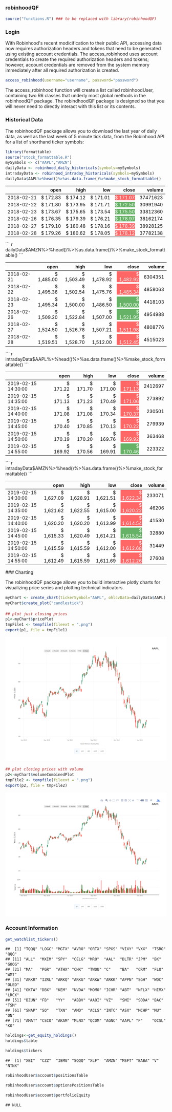 ### robinhoodQF

``` r
source("functions.R") ### to be replaced with library(robinhoodQF)
```

### Login

With Robinhood's recent modicification to their public API, accessing data now requires authorization headers and tokens that need to be generated using existing account credentials. The access\_robinhood uses account credentials to create the required authorization headers and tokens; however, account credentials are removed from the system memory immediately after all required authorization is created.

``` r
access_robinhood(username="username", password="password")
```

The access\_robinhood function will create a list called robinhoodUser, containing two R6 classes that underly most global methods in the robinhoodQF package. The robindhoodQF package is designed so that you will never need to directly interact with this list or its contents.

### Historical Data

The robinhoodQF package allows you to download the last year of daily data, as well as the last week of 5 minute tick data, from the Robinhood API for a list of shorthand ticker symbols:

``` r
library(formattable)
source("stock_formattable.R")
mySymbols <- c("AAPL","AMZN")
dailyData <- robinhood_daily_historicals(symbols=mySymbols)
intradayData <- robinhood_intraday_historicals(symbols=mySymbols)
dailyData$AAPL%>%head()%>%as.data.frame()%>%make_stock_formattable()
```

<table class="table table-condensed">
<thead>
<tr>
<th style="text-align:left;">
</th>
<th style="text-align:right;">
open
</th>
<th style="text-align:right;">
high
</th>
<th style="text-align:right;">
low
</th>
<th style="text-align:right;">
close
</th>
<th style="text-align:right;">
volume
</th>
</tr>
</thead>
<tbody>
<tr>
<td style="text-align:left;">
2018-02-21
</td>
<td style="text-align:right;">
<span style="display: block; border-radius: 1px; padding-right: 1px; color: black; background-color: white">$ 172.83</span>
</td>
<td style="text-align:right;">
<span style="display: block; border-radius: 1px; padding-right: 1px; color: black; background-color: white">$ 174.12</span>
</td>
<td style="text-align:right;">
<span style="display: block; border-radius: 1px; padding-right: 1px; color: black; background-color: white">$ 171.01</span>
</td>
<td style="text-align:right;">
<span style="display: block; border-radius: 1px; padding-right: 1px; color: white; background-color: #FF6666">$ 171.07</span>
</td>
<td style="text-align:right;">
<span style="display: block; border-radius: 1px; padding-right: 1px; color: black; background-color: white">37471623</span>
</td>
</tr>
<tr>
<td style="text-align:left;">
2018-02-22
</td>
<td style="text-align:right;">
<span style="display: block; border-radius: 1px; padding-right: 1px; color: black; background-color: white">$ 171.80</span>
</td>
<td style="text-align:right;">
<span style="display: block; border-radius: 1px; padding-right: 1px; color: black; background-color: white">$ 173.95</span>
</td>
<td style="text-align:right;">
<span style="display: block; border-radius: 1px; padding-right: 1px; color: black; background-color: white">$ 171.71</span>
</td>
<td style="text-align:right;">
<span style="display: block; border-radius: 1px; padding-right: 1px; color: white; background-color: #66b266">$ 172.50</span>
</td>
<td style="text-align:right;">
<span style="display: block; border-radius: 1px; padding-right: 1px; color: black; background-color: white">30991940</span>
</td>
</tr>
<tr>
<td style="text-align:left;">
2018-02-23
</td>
<td style="text-align:right;">
<span style="display: block; border-radius: 1px; padding-right: 1px; color: black; background-color: white">$ 173.67</span>
</td>
<td style="text-align:right;">
<span style="display: block; border-radius: 1px; padding-right: 1px; color: black; background-color: white">$ 175.65</span>
</td>
<td style="text-align:right;">
<span style="display: block; border-radius: 1px; padding-right: 1px; color: black; background-color: white">$ 173.54</span>
</td>
<td style="text-align:right;">
<span style="display: block; border-radius: 1px; padding-right: 1px; color: white; background-color: #66b266">$ 175.50</span>
</td>
<td style="text-align:right;">
<span style="display: block; border-radius: 1px; padding-right: 1px; color: black; background-color: white">33812360</span>
</td>
</tr>
<tr>
<td style="text-align:left;">
2018-02-26
</td>
<td style="text-align:right;">
<span style="display: block; border-radius: 1px; padding-right: 1px; color: black; background-color: white">$ 176.35</span>
</td>
<td style="text-align:right;">
<span style="display: block; border-radius: 1px; padding-right: 1px; color: black; background-color: white">$ 179.39</span>
</td>
<td style="text-align:right;">
<span style="display: block; border-radius: 1px; padding-right: 1px; color: black; background-color: white">$ 176.21</span>
</td>
<td style="text-align:right;">
<span style="display: block; border-radius: 1px; padding-right: 1px; color: white; background-color: #66b266">$ 178.97</span>
</td>
<td style="text-align:right;">
<span style="display: block; border-radius: 1px; padding-right: 1px; color: black; background-color: white">38162174</span>
</td>
</tr>
<tr>
<td style="text-align:left;">
2018-02-27
</td>
<td style="text-align:right;">
<span style="display: block; border-radius: 1px; padding-right: 1px; color: black; background-color: white">$ 179.10</span>
</td>
<td style="text-align:right;">
<span style="display: block; border-radius: 1px; padding-right: 1px; color: black; background-color: white">$ 180.48</span>
</td>
<td style="text-align:right;">
<span style="display: block; border-radius: 1px; padding-right: 1px; color: black; background-color: white">$ 178.16</span>
</td>
<td style="text-align:right;">
<span style="display: block; border-radius: 1px; padding-right: 1px; color: white; background-color: #FF6666">$ 178.39</span>
</td>
<td style="text-align:right;">
<span style="display: block; border-radius: 1px; padding-right: 1px; color: black; background-color: white">38928125</span>
</td>
</tr>
<tr>
<td style="text-align:left;">
2018-02-28
</td>
<td style="text-align:right;">
<span style="display: block; border-radius: 1px; padding-right: 1px; color: black; background-color: white">$ 179.26</span>
</td>
<td style="text-align:right;">
<span style="display: block; border-radius: 1px; padding-right: 1px; color: black; background-color: white">$ 180.62</span>
</td>
<td style="text-align:right;">
<span style="display: block; border-radius: 1px; padding-right: 1px; color: black; background-color: white">$ 178.05</span>
</td>
<td style="text-align:right;">
<span style="display: block; border-radius: 1px; padding-right: 1px; color: white; background-color: #FF6666">$ 178.12</span>
</td>
<td style="text-align:right;">
<span style="display: block; border-radius: 1px; padding-right: 1px; color: black; background-color: white">37782138</span>
</td>
</tr>
</tbody>
</table>
``` r
dailyData$AMZN%>%head()%>%as.data.frame()%>%make_stock_formattable()
```

<table class="table table-condensed">
<thead>
<tr>
<th style="text-align:left;">
</th>
<th style="text-align:right;">
open
</th>
<th style="text-align:right;">
high
</th>
<th style="text-align:right;">
low
</th>
<th style="text-align:right;">
close
</th>
<th style="text-align:right;">
volume
</th>
</tr>
</thead>
<tbody>
<tr>
<td style="text-align:left;">
2018-02-21
</td>
<td style="text-align:right;">
<span style="display: block; border-radius: 1px; padding-right: 1px; color: black; background-color: white">$ 1,485.00</span>
</td>
<td style="text-align:right;">
<span style="display: block; border-radius: 1px; padding-right: 1px; color: black; background-color: white">$ 1,503.49</span>
</td>
<td style="text-align:right;">
<span style="display: block; border-radius: 1px; padding-right: 1px; color: black; background-color: white">$ 1,478.92</span>
</td>
<td style="text-align:right;">
<span style="display: block; border-radius: 1px; padding-right: 1px; color: white; background-color: #FF6666">$ 1,482.92</span>
</td>
<td style="text-align:right;">
<span style="display: block; border-radius: 1px; padding-right: 1px; color: black; background-color: white">6304351</span>
</td>
</tr>
<tr>
<td style="text-align:left;">
2018-02-22
</td>
<td style="text-align:right;">
<span style="display: block; border-radius: 1px; padding-right: 1px; color: black; background-color: white">$ 1,495.36</span>
</td>
<td style="text-align:right;">
<span style="display: block; border-radius: 1px; padding-right: 1px; color: black; background-color: white">$ 1,502.54</span>
</td>
<td style="text-align:right;">
<span style="display: block; border-radius: 1px; padding-right: 1px; color: black; background-color: white">$ 1,475.76</span>
</td>
<td style="text-align:right;">
<span style="display: block; border-radius: 1px; padding-right: 1px; color: white; background-color: #FF6666">$ 1,485.34</span>
</td>
<td style="text-align:right;">
<span style="display: block; border-radius: 1px; padding-right: 1px; color: black; background-color: white">4858063</span>
</td>
</tr>
<tr>
<td style="text-align:left;">
2018-02-23
</td>
<td style="text-align:right;">
<span style="display: block; border-radius: 1px; padding-right: 1px; color: black; background-color: white">$ 1,495.34</span>
</td>
<td style="text-align:right;">
<span style="display: block; border-radius: 1px; padding-right: 1px; color: black; background-color: white">$ 1,500.00</span>
</td>
<td style="text-align:right;">
<span style="display: block; border-radius: 1px; padding-right: 1px; color: black; background-color: white">$ 1,486.50</span>
</td>
<td style="text-align:right;">
<span style="display: block; border-radius: 1px; padding-right: 1px; color: white; background-color: #66b266">$ 1,500.00</span>
</td>
<td style="text-align:right;">
<span style="display: block; border-radius: 1px; padding-right: 1px; color: black; background-color: white">4418103</span>
</td>
</tr>
<tr>
<td style="text-align:left;">
2018-02-26
</td>
<td style="text-align:right;">
<span style="display: block; border-radius: 1px; padding-right: 1px; color: black; background-color: white">$ 1,509.20</span>
</td>
<td style="text-align:right;">
<span style="display: block; border-radius: 1px; padding-right: 1px; color: black; background-color: white">$ 1,522.84</span>
</td>
<td style="text-align:right;">
<span style="display: block; border-radius: 1px; padding-right: 1px; color: black; background-color: white">$ 1,507.00</span>
</td>
<td style="text-align:right;">
<span style="display: block; border-radius: 1px; padding-right: 1px; color: white; background-color: #66b266">$ 1,521.95</span>
</td>
<td style="text-align:right;">
<span style="display: block; border-radius: 1px; padding-right: 1px; color: black; background-color: white">4954988</span>
</td>
</tr>
<tr>
<td style="text-align:left;">
2018-02-27
</td>
<td style="text-align:right;">
<span style="display: block; border-radius: 1px; padding-right: 1px; color: black; background-color: white">$ 1,524.50</span>
</td>
<td style="text-align:right;">
<span style="display: block; border-radius: 1px; padding-right: 1px; color: black; background-color: white">$ 1,526.78</span>
</td>
<td style="text-align:right;">
<span style="display: block; border-radius: 1px; padding-right: 1px; color: black; background-color: white">$ 1,507.21</span>
</td>
<td style="text-align:right;">
<span style="display: block; border-radius: 1px; padding-right: 1px; color: white; background-color: #FF6666">$ 1,511.98</span>
</td>
<td style="text-align:right;">
<span style="display: block; border-radius: 1px; padding-right: 1px; color: black; background-color: white">4808776</span>
</td>
</tr>
<tr>
<td style="text-align:left;">
2018-02-28
</td>
<td style="text-align:right;">
<span style="display: block; border-radius: 1px; padding-right: 1px; color: black; background-color: white">$ 1,519.51</span>
</td>
<td style="text-align:right;">
<span style="display: block; border-radius: 1px; padding-right: 1px; color: black; background-color: white">$ 1,528.70</span>
</td>
<td style="text-align:right;">
<span style="display: block; border-radius: 1px; padding-right: 1px; color: black; background-color: white">$ 1,512.00</span>
</td>
<td style="text-align:right;">
<span style="display: block; border-radius: 1px; padding-right: 1px; color: white; background-color: #FF6666">$ 1,512.45</span>
</td>
<td style="text-align:right;">
<span style="display: block; border-radius: 1px; padding-right: 1px; color: black; background-color: white">4515023</span>
</td>
</tr>
</tbody>
</table>
``` r
intradayData$AAPL%>%head()%>%as.data.frame()%>%make_stock_formattable()
```

<table class="table table-condensed">
<thead>
<tr>
<th style="text-align:left;">
</th>
<th style="text-align:right;">
open
</th>
<th style="text-align:right;">
high
</th>
<th style="text-align:right;">
low
</th>
<th style="text-align:right;">
close
</th>
<th style="text-align:right;">
volume
</th>
</tr>
</thead>
<tbody>
<tr>
<td style="text-align:left;">
2019-02-15 14:30:00
</td>
<td style="text-align:right;">
<span style="display: block; border-radius: 1px; padding-right: 1px; color: black; background-color: white">$ 171.22</span>
</td>
<td style="text-align:right;">
<span style="display: block; border-radius: 1px; padding-right: 1px; color: black; background-color: white">$ 171.70</span>
</td>
<td style="text-align:right;">
<span style="display: block; border-radius: 1px; padding-right: 1px; color: black; background-color: white">$ 171.00</span>
</td>
<td style="text-align:right;">
<span style="display: block; border-radius: 1px; padding-right: 1px; color: white; background-color: #FF6666">$ 171.13</span>
</td>
<td style="text-align:right;">
<span style="display: block; border-radius: 1px; padding-right: 1px; color: black; background-color: white">2412697</span>
</td>
</tr>
<tr>
<td style="text-align:left;">
2019-02-15 14:35:00
</td>
<td style="text-align:right;">
<span style="display: block; border-radius: 1px; padding-right: 1px; color: black; background-color: white">$ 171.13</span>
</td>
<td style="text-align:right;">
<span style="display: block; border-radius: 1px; padding-right: 1px; color: black; background-color: white">$ 171.23</span>
</td>
<td style="text-align:right;">
<span style="display: block; border-radius: 1px; padding-right: 1px; color: black; background-color: white">$ 170.49</span>
</td>
<td style="text-align:right;">
<span style="display: block; border-radius: 1px; padding-right: 1px; color: white; background-color: #FF6666">$ 171.06</span>
</td>
<td style="text-align:right;">
<span style="display: block; border-radius: 1px; padding-right: 1px; color: black; background-color: white">273892</span>
</td>
</tr>
<tr>
<td style="text-align:left;">
2019-02-15 14:40:00
</td>
<td style="text-align:right;">
<span style="display: block; border-radius: 1px; padding-right: 1px; color: black; background-color: white">$ 171.08</span>
</td>
<td style="text-align:right;">
<span style="display: block; border-radius: 1px; padding-right: 1px; color: black; background-color: white">$ 171.08</span>
</td>
<td style="text-align:right;">
<span style="display: block; border-radius: 1px; padding-right: 1px; color: black; background-color: white">$ 170.34</span>
</td>
<td style="text-align:right;">
<span style="display: block; border-radius: 1px; padding-right: 1px; color: white; background-color: #FF6666">$ 170.37</span>
</td>
<td style="text-align:right;">
<span style="display: block; border-radius: 1px; padding-right: 1px; color: black; background-color: white">230501</span>
</td>
</tr>
<tr>
<td style="text-align:left;">
2019-02-15 14:45:00
</td>
<td style="text-align:right;">
<span style="display: block; border-radius: 1px; padding-right: 1px; color: black; background-color: white">$ 170.40</span>
</td>
<td style="text-align:right;">
<span style="display: block; border-radius: 1px; padding-right: 1px; color: black; background-color: white">$ 170.85</span>
</td>
<td style="text-align:right;">
<span style="display: block; border-radius: 1px; padding-right: 1px; color: black; background-color: white">$ 170.13</span>
</td>
<td style="text-align:right;">
<span style="display: block; border-radius: 1px; padding-right: 1px; color: white; background-color: #FF6666">$ 170.22</span>
</td>
<td style="text-align:right;">
<span style="display: block; border-radius: 1px; padding-right: 1px; color: black; background-color: white">279939</span>
</td>
</tr>
<tr>
<td style="text-align:left;">
2019-02-15 14:50:00
</td>
<td style="text-align:right;">
<span style="display: block; border-radius: 1px; padding-right: 1px; color: black; background-color: white">$ 170.19</span>
</td>
<td style="text-align:right;">
<span style="display: block; border-radius: 1px; padding-right: 1px; color: black; background-color: white">$ 170.20</span>
</td>
<td style="text-align:right;">
<span style="display: block; border-radius: 1px; padding-right: 1px; color: black; background-color: white">$ 169.76</span>
</td>
<td style="text-align:right;">
<span style="display: block; border-radius: 1px; padding-right: 1px; color: white; background-color: #FF6666">$ 169.92</span>
</td>
<td style="text-align:right;">
<span style="display: block; border-radius: 1px; padding-right: 1px; color: black; background-color: white">363468</span>
</td>
</tr>
<tr>
<td style="text-align:left;">
2019-02-15 14:55:00
</td>
<td style="text-align:right;">
<span style="display: block; border-radius: 1px; padding-right: 1px; color: black; background-color: white">$ 169.92</span>
</td>
<td style="text-align:right;">
<span style="display: block; border-radius: 1px; padding-right: 1px; color: black; background-color: white">$ 170.56</span>
</td>
<td style="text-align:right;">
<span style="display: block; border-radius: 1px; padding-right: 1px; color: black; background-color: white">$ 169.91</span>
</td>
<td style="text-align:right;">
<span style="display: block; border-radius: 1px; padding-right: 1px; color: white; background-color: #66b266">$ 170.46</span>
</td>
<td style="text-align:right;">
<span style="display: block; border-radius: 1px; padding-right: 1px; color: black; background-color: white">223322</span>
</td>
</tr>
</tbody>
</table>
``` r
intradayData$AMZN%>%head()%>%as.data.frame()%>%make_stock_formattable()
```

<table class="table table-condensed">
<thead>
<tr>
<th style="text-align:left;">
</th>
<th style="text-align:right;">
open
</th>
<th style="text-align:right;">
high
</th>
<th style="text-align:right;">
low
</th>
<th style="text-align:right;">
close
</th>
<th style="text-align:right;">
volume
</th>
</tr>
</thead>
<tbody>
<tr>
<td style="text-align:left;">
2019-02-15 14:30:00
</td>
<td style="text-align:right;">
<span style="display: block; border-radius: 1px; padding-right: 1px; color: black; background-color: white">$ 1,627.09</span>
</td>
<td style="text-align:right;">
<span style="display: block; border-radius: 1px; padding-right: 1px; color: black; background-color: white">$ 1,628.91</span>
</td>
<td style="text-align:right;">
<span style="display: block; border-radius: 1px; padding-right: 1px; color: black; background-color: white">$ 1,621.51</span>
</td>
<td style="text-align:right;">
<span style="display: block; border-radius: 1px; padding-right: 1px; color: white; background-color: #FF6666">$ 1,622.34</span>
</td>
<td style="text-align:right;">
<span style="display: block; border-radius: 1px; padding-right: 1px; color: black; background-color: white">233071</span>
</td>
</tr>
<tr>
<td style="text-align:left;">
2019-02-15 14:35:00
</td>
<td style="text-align:right;">
<span style="display: block; border-radius: 1px; padding-right: 1px; color: black; background-color: white">$ 1,621.62</span>
</td>
<td style="text-align:right;">
<span style="display: block; border-radius: 1px; padding-right: 1px; color: black; background-color: white">$ 1,622.55</span>
</td>
<td style="text-align:right;">
<span style="display: block; border-radius: 1px; padding-right: 1px; color: black; background-color: white">$ 1,615.00</span>
</td>
<td style="text-align:right;">
<span style="display: block; border-radius: 1px; padding-right: 1px; color: white; background-color: #FF6666">$ 1,620.22</span>
</td>
<td style="text-align:right;">
<span style="display: block; border-radius: 1px; padding-right: 1px; color: black; background-color: white">46206</span>
</td>
</tr>
<tr>
<td style="text-align:left;">
2019-02-15 14:40:00
</td>
<td style="text-align:right;">
<span style="display: block; border-radius: 1px; padding-right: 1px; color: black; background-color: white">$ 1,620.20</span>
</td>
<td style="text-align:right;">
<span style="display: block; border-radius: 1px; padding-right: 1px; color: black; background-color: white">$ 1,620.20</span>
</td>
<td style="text-align:right;">
<span style="display: block; border-radius: 1px; padding-right: 1px; color: black; background-color: white">$ 1,613.99</span>
</td>
<td style="text-align:right;">
<span style="display: block; border-radius: 1px; padding-right: 1px; color: white; background-color: #FF6666">$ 1,614.54</span>
</td>
<td style="text-align:right;">
<span style="display: block; border-radius: 1px; padding-right: 1px; color: black; background-color: white">41530</span>
</td>
</tr>
<tr>
<td style="text-align:left;">
2019-02-15 14:45:00
</td>
<td style="text-align:right;">
<span style="display: block; border-radius: 1px; padding-right: 1px; color: black; background-color: white">$ 1,615.33</span>
</td>
<td style="text-align:right;">
<span style="display: block; border-radius: 1px; padding-right: 1px; color: black; background-color: white">$ 1,620.49</span>
</td>
<td style="text-align:right;">
<span style="display: block; border-radius: 1px; padding-right: 1px; color: black; background-color: white">$ 1,614.21</span>
</td>
<td style="text-align:right;">
<span style="display: block; border-radius: 1px; padding-right: 1px; color: white; background-color: #66b266">$ 1,615.54</span>
</td>
<td style="text-align:right;">
<span style="display: block; border-radius: 1px; padding-right: 1px; color: black; background-color: white">32880</span>
</td>
</tr>
<tr>
<td style="text-align:left;">
2019-02-15 14:50:00
</td>
<td style="text-align:right;">
<span style="display: block; border-radius: 1px; padding-right: 1px; color: black; background-color: white">$ 1,615.59</span>
</td>
<td style="text-align:right;">
<span style="display: block; border-radius: 1px; padding-right: 1px; color: black; background-color: white">$ 1,615.59</span>
</td>
<td style="text-align:right;">
<span style="display: block; border-radius: 1px; padding-right: 1px; color: black; background-color: white">$ 1,612.00</span>
</td>
<td style="text-align:right;">
<span style="display: block; border-radius: 1px; padding-right: 1px; color: white; background-color: #FF6666">$ 1,612.68</span>
</td>
<td style="text-align:right;">
<span style="display: block; border-radius: 1px; padding-right: 1px; color: black; background-color: white">31449</span>
</td>
</tr>
<tr>
<td style="text-align:left;">
2019-02-15 14:55:00
</td>
<td style="text-align:right;">
<span style="display: block; border-radius: 1px; padding-right: 1px; color: black; background-color: white">$ 1,612.49</span>
</td>
<td style="text-align:right;">
<span style="display: block; border-radius: 1px; padding-right: 1px; color: black; background-color: white">$ 1,615.59</span>
</td>
<td style="text-align:right;">
<span style="display: block; border-radius: 1px; padding-right: 1px; color: black; background-color: white">$ 1,611.69</span>
</td>
<td style="text-align:right;">
<span style="display: block; border-radius: 1px; padding-right: 1px; color: white; background-color: #FF6666">$ 1,612.26</span>
</td>
<td style="text-align:right;">
<span style="display: block; border-radius: 1px; padding-right: 1px; color: black; background-color: white">27608</span>
</td>
</tr>
</tbody>
</table>
### Charting

The robinhoodQF package allows you to build interactive plotly charts for visualizing price series and plotting technical indicators.

``` r
myChart <- create_chart(tickerSymbol="AAPL", ohlcvData=dailyData$AAPL)
myChart$create_plot("candlestick")

## plot just closing prices
p1<-myChart$pricePlot
tmpFile1 <- tempfile(fileext = ".png")
export(p1, file = tmpFile1)
```

![](README_files/figure-markdown_github/unnamed-chunk-4-1.png)

``` r
## plot closing prices with volume
p2<-myChart$volumeCombinedPlot
tmpFile2 <- tempfile(fileext = ".png")
export(p2, file = tmpFile2)
```

![](README_files/figure-markdown_github/unnamed-chunk-4-2.png)

### Account Information

``` r
get_watchlist_tickers()
```

    ##  [1] "TQQQ" "LOGC" "MGTX" "AVRO" "ORTX" "SPXS" "VIXY" "VXX"  "TSRO" "QQQ" 
    ## [11] "ALL"  "MXIM" "SPY"  "CELG" "MRO"  "AAL"  "DLTR" "JPM"  "BK"   "GOOG"
    ## [21] "MA"   "PGR"  "ATHX" "CHK"  "TWOU" "C"    "BA"   "CRM"  "FLO"  "WMT" 
    ## [31] "ARKR" "IZRL" "ARKQ" "ARKG" "ARKW" "ARKK" "APPN" "SGH"  "WDC"  "OLED"
    ## [41] "OKTA" "DBX"  "KEM"  "NVDA" "MOMO" "ICHR" "ABT"  "NFLX" "HIMX" "LRCX"
    ## [51] "BZUN" "FB"   "YY"   "ABBV" "AAOI" "VZ"   "SMI"  "SODA" "BAC"  "TSM" 
    ## [61] "SNAP" "SQ"   "TXN"  "AMD"  "ACLS" "INTC" "ASX"  "MCHP" "MU"   "ON"  
    ## [71] "AMAT" "CSCO" "AKAM" "MLNX" "QCOM" "AGNC" "AAPL" "F"    "OCSL" "KO"

``` r
holdings<-get_equity_holdings()
holdings$table
```

<script data-pagedtable-source type="application/json">
{"columns":[{"label":[""],"name":["_rn_"],"type":[""],"align":["left"]},{"label":["name"],"name":[1],"type":["chr"],"align":["left"]},{"label":["quantity"],"name":[2],"type":["dbl"],"align":["right"]},{"label":["average_price"],"name":[3],"type":["dbl"],"align":["right"]}],"data":[{"1":"Cosan Limited","2":"30","3":"10.6600","_rn_":"CZZ"},{"1":"iShares Core MSCI Emerging Markets ETF","2":"20","3":"49.9320","_rn_":"IEMG"},{"1":"ProShares UltraPro Short QQQ","2":"18","3":"11.8943","_rn_":"SQQQ"},{"1":"Financial Select Sector SPDR Fund","2":"35","3":"28.0900","_rn_":"XLF"},{"1":"Amazon.com, Inc. Common Stock","2":"1","3":"1636.5000","_rn_":"AMZN"},{"1":"Microsoft Corporation Common Stock","2":"10","3":"104.2407","_rn_":"MSFT"},{"1":"Alibaba Group Holding Limited","2":"3","3":"166.6572","_rn_":"BABA"},{"1":"VISA Inc.","2":"7","3":"135.2506","_rn_":"V"},{"1":"Nutanix, Inc. Class A Common Stock","2":"10","3":"50.1627","_rn_":"NTNX"}],"options":{"columns":{"min":{},"max":[10]},"rows":{"min":[10],"max":[10]},"pages":{}}}
  </script>

``` r
holdings$tickers
```

    ##  [1] "XBI"  "CZZ"  "IEMG" "SQQQ" "XLF"  "AMZN" "MSFT" "BABA" "V"    "NTNX"

``` r
robinhoodUser$account$positionsTable
```

<script data-pagedtable-source type="application/json">
{"columns":[{"label":[""],"name":["_rn_"],"type":[""],"align":["left"]},{"label":["name"],"name":[1],"type":["chr"],"align":["left"]},{"label":["quantity"],"name":[2],"type":["dbl"],"align":["right"]},{"label":["average_price"],"name":[3],"type":["dbl"],"align":["right"]}],"data":[{"1":"SPDR S&P Biotech ETF","2":"6","3":"79.9600","_rn_":"XBI"},{"1":"Cosan Limited","2":"30","3":"10.6600","_rn_":"CZZ"},{"1":"iShares Core MSCI Emerging Markets ETF","2":"20","3":"49.9320","_rn_":"IEMG"},{"1":"ProShares UltraPro QQQ","2":"0","3":"0.0000","_rn_":"TQQQ"},{"1":"LogicBio Therapeutics, Inc. Common Stock","2":"0","3":"0.0000","_rn_":"LOGC"},{"1":"MeiraGTx Holdings plc Ordinary Shares","2":"0","3":"0.0000","_rn_":"MGTX"},{"1":"AVROBIO, Inc. Common Stock","2":"0","3":"0.0000","_rn_":"AVRO"},{"1":"Orchard Therapeutics plc American Depositary Shares","2":"0","3":"0.0000","_rn_":"ORTX"},{"1":"Direxion Daily S&P 500 Bear 3x Shares","2":"0","3":"0.0000","_rn_":"SPXS"},{"1":"ProShares UltraPro Short QQQ","2":"18","3":"11.8943","_rn_":"SQQQ"},{"1":"ProShares VIX Short-Term Futures ETF","2":"0","3":"0.0000","_rn_":"VIXY"},{"1":"iPath S&P 500 VIX Short-Term Futures ETN due 1/30/2019","2":"0","3":"0.0000","_rn_":"VXX"},{"1":"TESARO, Inc. Common Stock","2":"0","3":"0.0000","_rn_":"TSRO"},{"1":"Financial Select Sector SPDR Fund","2":"35","3":"28.0900","_rn_":"XLF"},{"1":"Invesco QQQ Trust, Series 1","2":"0","3":"0.0000","_rn_":"QQQ"},{"1":"The Allstate Corporation","2":"0","3":"0.0000","_rn_":"ALL"},{"1":"Maxim Integrated Products, Inc. Common Stock","2":"0","3":"0.0000","_rn_":"MXIM"},{"1":"SPDR S&P 500 ETF Trust","2":"0","3":"0.0000","_rn_":"SPY"},{"1":"Celgene Corporation Common Stock","2":"0","3":"0.0000","_rn_":"CELG"},{"1":"Marathon Oil Corporation","2":"0","3":"0.0000","_rn_":"MRO"},{"1":"American Airlines Group Inc. Common Stock","2":"0","3":"0.0000","_rn_":"AAL"},{"1":"Dollar Tree Inc. Common Stock","2":"0","3":"0.0000","_rn_":"DLTR"},{"1":"JPMorgan Chase & Co.","2":"0","3":"0.0000","_rn_":"JPM"},{"1":"Bank of New York Mellon Corporation","2":"0","3":"0.0000","_rn_":"BK"},{"1":"Alphabet Inc. Class C Capital Stock","2":"0","3":"0.0000","_rn_":"GOOG"},{"1":"Mastercard Incorporated","2":"0","3":"0.0000","_rn_":"MA"},{"1":"Progressive Corporation","2":"0","3":"0.0000","_rn_":"PGR"},{"1":"Athersys, Inc. Common Stock","2":"0","3":"0.0000","_rn_":"ATHX"},{"1":"Amazon.com, Inc. Common Stock","2":"1","3":"1636.5000","_rn_":"AMZN"},{"1":"Chesapeake Energy Corp.","2":"0","3":"0.0000","_rn_":"CHK"},{"1":"2U, Inc. Common Stock","2":"0","3":"0.0000","_rn_":"TWOU"},{"1":"Citigroup Inc.","2":"0","3":"0.0000","_rn_":"C"},{"1":"Boeing Company","2":"0","3":"0.0000","_rn_":"BA"},{"1":"salesforce.com, inc.","2":"0","3":"0.0000","_rn_":"CRM"},{"1":"Flowers Foods, Inc.","2":"0","3":"0.0000","_rn_":"FLO"},{"1":"Walmart Inc.","2":"0","3":"0.0000","_rn_":"WMT"},{"1":"Microsoft Corporation Common Stock","2":"10","3":"104.2407","_rn_":"MSFT"},{"1":"Ark Restaurants Corp. Common Stock","2":"0","3":"0.0000","_rn_":"ARKR"},{"1":"ARK Israel Innovative Technology ETF","2":"0","3":"0.0000","_rn_":"IZRL"},{"1":"ARK Industrial Innovation ETF","2":"0","3":"0.0000","_rn_":"ARKQ"},{"1":"ARK Genomic Revolution Multi-Sector ETF","2":"0","3":"0.0000","_rn_":"ARKG"},{"1":"ARK Web x.0 ETF","2":"0","3":"0.0000","_rn_":"ARKW"},{"1":"ARK Innovation ETF","2":"0","3":"0.0000","_rn_":"ARKK"},{"1":"Appian Corporation Class A Common Stock","2":"0","3":"0.0000","_rn_":"APPN"},{"1":"SMART Global Holdings, Inc. Ordinary Shares","2":"0","3":"0.0000","_rn_":"SGH"},{"1":"Western Digital Corporation Common Stock","2":"0","3":"0.0000","_rn_":"WDC"},{"1":"Universal Display Corporation Common Stock","2":"0","3":"0.0000","_rn_":"OLED"},{"1":"Okta, Inc. Class A Common Stock","2":"0","3":"0.0000","_rn_":"OKTA"},{"1":"Dropbox, Inc. Class A Common Stock","2":"0","3":"31.5000","_rn_":"DBX"},{"1":"KEMET Corporation","2":"0","3":"0.0000","_rn_":"KEM"},{"1":"NVIDIA Corporation Common Stock","2":"0","3":"0.0000","_rn_":"NVDA"},{"1":"Momo Inc. American Depositary Shares","2":"0","3":"0.0000","_rn_":"MOMO"},{"1":"Ichor Holdings Ordinary Shares","2":"0","3":"0.0000","_rn_":"ICHR"},{"1":"Abbott Laboratories","2":"0","3":"58.6900","_rn_":"ABT"},{"1":"Netflix, Inc. Common Stock","2":"0","3":"0.0000","_rn_":"NFLX"},{"1":"Himax Technologies, Inc. American Depositary Shares","2":"0","3":"7.1700","_rn_":"HIMX"},{"1":"Lam Research Corporation Common Stock","2":"0","3":"0.0000","_rn_":"LRCX"},{"1":"Baozun Inc. American Depositary Shares","2":"0","3":"0.0000","_rn_":"BZUN"},{"1":"Facebook, Inc. Class A Common Stock","2":"0","3":"0.0000","_rn_":"FB"},{"1":"YY Inc. American Depositary Shares","2":"0","3":"96.1200","_rn_":"YY"},{"1":"ABBVIE INC.","2":"0","3":"99.3200","_rn_":"ABBV"},{"1":"Applied Optoelectronics, Inc. Common Stock","2":"0","3":"31.8500","_rn_":"AAOI"},{"1":"Verizon Communications","2":"0","3":"49.5500","_rn_":"VZ"},{"1":"Alibaba Group Holding Limited","2":"3","3":"166.6572","_rn_":"BABA"},{"1":"Semiconductor Manufacturing International Corporation","2":"0","3":"0.0000","_rn_":"SMI"},{"1":"SodaStream International Ltd. Ordinary Shares","2":"0","3":"97.4200","_rn_":"SODA"},{"1":"VISA Inc.","2":"7","3":"135.2506","_rn_":"V"},{"1":"Bank of America Corporation","2":"0","3":"0.0000","_rn_":"BAC"},{"1":"Taiwan Semiconductor Manufacturing Company Ltd.","2":"0","3":"0.0000","_rn_":"TSM"},{"1":"Snap Inc.","2":"0","3":"0.0000","_rn_":"SNAP"},{"1":"Square, Inc.","2":"0","3":"0.0000","_rn_":"SQ"},{"1":"Nutanix, Inc. Class A Common Stock","2":"10","3":"50.1627","_rn_":"NTNX"},{"1":"Texas Instruments Incorporated Common Stock","2":"0","3":"104.9200","_rn_":"TXN"},{"1":"Advanced Micro Devices, Inc. Common Stock","2":"0","3":"0.0000","_rn_":"AMD"},{"1":"Axcelis Technologies, Inc. Common Stock","2":"0","3":"24.7500","_rn_":"ACLS"},{"1":"Intel Corporation Common Stock","2":"0","3":"0.0000","_rn_":"INTC"},{"1":"Advanced Semiconductor","2":"0","3":"0.0000","_rn_":"ASX"},{"1":"Microchip Technology Incorporated Common Stock","2":"0","3":"93.6500","_rn_":"MCHP"},{"1":"Micron Technology, Inc. Common Stock","2":"0","3":"0.0000","_rn_":"MU"},{"1":"ON Semiconductor Corporation Common Stock","2":"0","3":"25.8100","_rn_":"ON"},{"1":"Applied Materials, Inc. Common Stock","2":"0","3":"0.0000","_rn_":"AMAT"},{"1":"Cisco Systems, Inc. Common Stock","2":"0","3":"0.0000","_rn_":"CSCO"},{"1":"Akamai Technologies, Inc. Common Stock","2":"0","3":"0.0000","_rn_":"AKAM"},{"1":"Mellanox Technologies, Ltd. Ordinary Shares","2":"0","3":"84.8000","_rn_":"MLNX"},{"1":"QUALCOMM Incorporated Common Stock","2":"0","3":"0.0000","_rn_":"QCOM"},{"1":"AGNC Investment Corp. Common Stock","2":"0","3":"18.8400","_rn_":"AGNC"},{"1":"Apple Inc. Common Stock","2":"0","3":"0.0000","_rn_":"AAPL"},{"1":"Ford Motor Company","2":"0","3":"0.0000","_rn_":"F"},{"1":"Oaktree Specialty Lending Corporation Common Stock","2":"0","3":"4.3500","_rn_":"OCSL"},{"1":"Coca-Cola Company","2":"0","3":"44.4700","_rn_":"KO"}],"options":{"columns":{"min":{},"max":[10]},"rows":{"min":[10],"max":[10]},"pages":{}}}
  </script>

``` r
robinhoodUser$account$optionsPositionsTable
```

<script data-pagedtable-source type="application/json">
{"columns":[{"label":["ticker"],"name":[1],"type":["fctr"],"align":["left"]},{"label":["quantity"],"name":[2],"type":["fctr"],"align":["left"]},{"label":["type"],"name":[3],"type":["fctr"],"align":["left"]},{"label":["price"],"name":[4],"type":["dbl"],"align":["right"]}],"data":[{"1":"SQQQ","2":"1.0000","3":"long","4":"106"},{"1":"SQQQ","2":"1.0000","3":"long","4":"159"}],"options":{"columns":{"min":{},"max":[10]},"rows":{"min":[10],"max":[10]},"pages":{}}}
  </script>

``` r
robinhoodUser$account$portfolioEquity
```

    ## NULL
